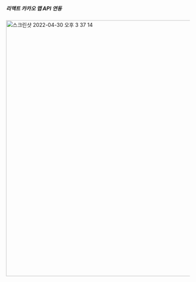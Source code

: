 ##### 리액트 카카오 맵 API 연동 #####
<img width="1298" alt="스크린샷 2022-04-30 오후 3 37 14" src="https://user-images.githubusercontent.com/19422885/166094801-a7b8470f-694d-4f56-8d4a-ac209abfde5d.png" style="width=10px; height:700px;">
